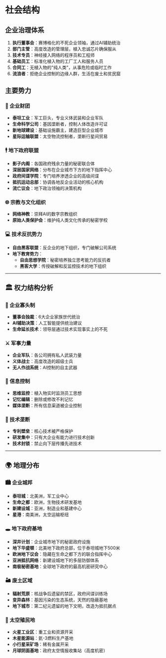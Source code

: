 # 社会结构

## 企业治理体系
1. **执行董事会**：赛博格化的不死企业领袖，通过AI辅助统治
2. **部门主管**：高度改造的管理层，植入忠诚芯片确保服从
3. **技术专员**：神经接入网络的程序员和工程师  
4. **基础员工**：标准化植入物的工厂工人和服务人员
5. **合同工**：无植入物的"纯人类"，从事危险或临时工作
6. **流浪者**：拒绝企业控制的边缘人群，生活在废土和贫民窟

## 主要势力

### 🏢 企业财团
- **泰坦工业**：军工巨头，专业义体武装和企业军队
- **生命科学公司**：基因垄断者，控制人体改造许可证
- **新地球建设**：基础设施霸主，建造巨型企业城市
- **星际运输联盟**：太空物流控制者，垄断行星间贸易

### 🕴️ 地下政府联盟
- **影子内阁**：各国政府残余力量的秘密联合体
- **深层国家网络**：分布在企业城市下方的地下指挥中心
- **政府间谍学院**：专门培养渗透企业的高级间谍
- **抵抗运动总部**：协调各地反企业活动的核心机构
- **流亡议会**：地下政治领袖的决策机构

### 🌐 宗教与文化组织
- **网络神教**：崇拜AI的数字宗教组织
- **原始人类保护会**：维护纯人类文化传承的秘密学校

### 💻 技术反抗势力
- **自由黑客联盟**：反企业的地下组织，专门破解公司系统
- **地下教育势力**：
  - **自由思想学院**：秘密培养独立思考能力的反抗者
  - **黑客大学**：传授破解和反监控技术的地下组织

---

## 🏛️ 权力结构分析

### 💼 企业寡头制
- **董事会独裁**：6大企业家族世代统治
- **AI辅助决策**：人工智能提供统治建议
- **生命延长技术**：领导层通过技术实现事实上的不死

### ⚔️ 军事力量
- **企业军队**：各公司拥有私人武装力量
- **义体战士**：高度改造的超级士兵
- **无人作战系统**：AI控制的自主武器 

### 📡 信息控制
- **思维监控**：植入物实时监测员工思想
- **记忆编辑**：删除或修改不利记忆
- **媒体垄断**：所有信息渠道被企业控制

### 🔬 技术垄断
- **专利壁垒**：核心技术被严格保护
- **研发集中**：只有大企业有能力进行技术创新
- **技术封锁**：禁止向下层传播先进技术

---

## 🌍 地理分布

### 🏙️ 企业城邦
- **泰坦城**：北美洲，军工业中心
- **生命之都**：欧洲，生物技术研发基地
- **新建设城**：亚洲，制造业和基建中心
- **星港**：南美洲，太空运输枢纽

### 🕳️ 地下政府基地
- **深井计划**：企业城市地下的秘密政府设施
- **地下华盛顿**：北美地下政府总部，位于泰坦城地下500米
- **欧洲地下议会**：隐藏在生命之都下方的联合指挥中心
- **亚洲抵抗网络**：新建设城地下的多层防御体系
- **南极秘密基地**：全球地下政府的最高机密研究中心

### 🏜️ 废土区域
- **辐射荒原**：核战争后遗留的禁区，政府间谍训练场
- **变异森林**：基因污染的生态系统，天然的隐蔽基地
- **地下城市**：第二纪元遗留的地下文明，改造为抵抗据点

### 🚀 太空殖民地
- **火星工业区**：重工业和资源开采
- **木星能源站**：氦-3燃料生产基地
- **小行星采矿场**：稀有金属开采
- **月球阴面基地**：政府太空情报收集站（高度机密） 